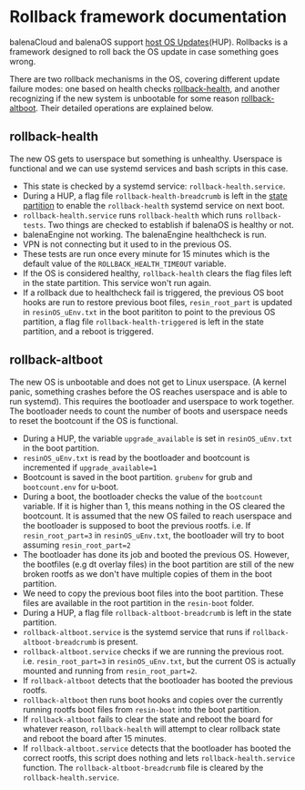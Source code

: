 # Rollback framework documentation

balenaCloud and balenaOS support [host OS Updates](https://www.balena.io/docs/reference/OS/updates/self-service/)(HUP). Rollbacks is a framework designed to roll back the OS update in case something goes wrong.

There are two rollback mechanisms in the OS, covering different update failure modes: one based on health checks [rollback-health](rollback-health), and another recognizing if the new system is unbootable for some reason [rollback-altboot](rollback-altboot). Their detailed operations are explained below.

## rollback-health
The new OS gets to userspace but something is unhealthy. Userspace is functional and we can use systemd services and bash scripts in this case.
- This state is checked by a systemd service: `rollback-health.service`.
- During a HUP, a flag file `rollback-health-breadcrumb` is left in the [state partition](https://www.balena.io/docs/reference/OS/overview/2.x/#image-partition-layout) to enable the `rollback-health` systemd service on next boot.
- `rollback-health.service` runs `rollback-health` which runs `rollback-tests`. Two things are checked to establish if balenaOS is healthy or not.
 - balenaEngine not working. The balenaEngine healthcheck is run.
 - VPN is not connecting but it used to in the previous OS.
- These tests are run once every minute for 15 minutes which is the default value of the `ROLLBACK_HEALTH_TIMEOUT` variable.
- If the OS is considered healthy, `rollback-health` clears the flag files left in the state partition. This service won't run again.
- If a rollback due to healthcheck fail is triggered, the previous OS boot hooks are run to restore previous boot files, `resin_root_part` is updated in `resinOS_uEnv.txt` in the boot parititon to point to the previous OS partition, a flag file `rollback-health-triggered` is left in the state partition, and a reboot is triggered.

## rollback-altboot
The new OS is unbootable and does not get to Linux userspace. (A kernel panic, something crashes before the OS reaches userspace and is able to run systemd). This requires the bootloader and userspace to work together. The bootloader needs to count the number of boots and userspace needs to reset the bootcount if the OS is functional.
- During a HUP, the variable `upgrade_available` is set in `resinOS_uEnv.txt` in the boot partition.
- `resinOS_uEnv.txt` is read by the bootloader and bootcount is incremented if `upgrade_available=1`
- Bootcount is saved in the boot partition. `grubenv` for grub and `bootcount.env` for u-boot.
- During a boot, the bootloader checks the value of the `bootcount` variable. If it is higher than 1, this means nothing in the OS cleared the bootcount. It is assumed that the new OS failed to reach userspace and the bootloader is supposed to boot the previous rootfs. i.e. If `resin_root_part=3` in `resinOS_uEnv.txt`, the bootloader will try to boot assuming `resin_root_part=2`
- The bootloader has done its job and booted the previous OS. However, the bootfiles (e.g dt overlay files) in the boot partition are still of the new broken rootfs as we don't have multiple copies of them in the boot partition.
- We need to copy the previous boot files into the boot partition. These files are available in the root partition in the `resin-boot` folder.
- During a HUP, a flag file `rollback-altboot-breadcrumb` is left in the state partition.
- `rollback-altboot.service` is the systemd service that runs if `rollback-altboot-breadcrumb` is present.
- `rollback-altboot.service` checks if we are running the previous root. i.e. `resin_root_part=3` in `resinOS_uEnv.txt`, but the current OS is actually mounted and running from `resin_root_part=2`.
 - If `rollback-altboot` detects that the bootloader has booted the previous rootfs.
 - `rollback-altboot` then runs boot hooks and copies over the currently running rootfs boot files from `resin-boot` into the boot partition.
 - If `rollback-altboot` fails to clear the state and reboot the board for whatever reason, `rollback-health` will attempt to clear rollback state and reboot the board after 15 minutes.
- If `rollback-altboot.service` detects that the bootloader has booted the correct rootfs, this script does nothing and lets `rollback-health.service` function. The `rollback-altboot-breadcrumb` file is cleared by the `rollback-health.service`.
